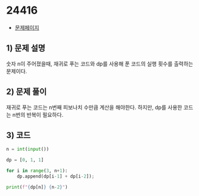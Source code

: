 # 24416
- [문제페이지](https://boj.kr/24416)

## 1) 문제 설명
숫자 n이 주어졌을때, 재귀로 푸는 코드와 dp를 사용해 푼 코드의 실행 횟수를 출력하는 문제이다.

## 2) 문제 풀이
재귀로 푸는 코드는 n번째 피보나치 수만큼 계산을 해야한다. 하지만, dp를 사용한 코드는 n번의 반복이 필요하다.

## 3) 코드
```python
n = int(input())

dp = [0, 1, 1]

for i in range(3, n+1):
    dp.append(dp[i-1] + dp[i-2]);

print(f"{dp[n]} {n-2}")
```
